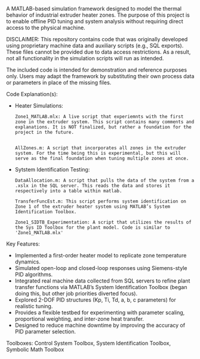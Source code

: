 A MATLAB-based simulation framework designed to model the thermal behavior of industrial extruder heater zones. The purpose of this project is to enable offline PID tuning and system analysis without requiring direct access to the physical machine.

DISCLAIMER:
This repository contains code that was originally developed using proprietary machine data and auxiliary scripts (e.g., SQL exports).
These files cannot be provided due to data access restrictions. As a result, not all functionality in the simulation scripts will run as intended.

The included code is intended for demonstration and reference purposes only. Users may adapt the framework by substituting their own process data or parameters in place of the missing files.

Code Explanation(s):

  - Heater Simulations:

        Zone1_MATLAB.mlx: A live script that experiemnts with the first zone in the extruder system. This script contains many comments and explanations. It is NOT finalized, but rather a foundation for the project in the future.

  
        AllZones.m: A script that incorporates all zones in the extruder system. For the time being this is experimental, but this will serve as the final foundation when tuning multiple zones at once.

  - Sytstem Identification Testing:
  
        DataAllocation.m: A script that pulls the data of the system from a .xslx in the SQL server. This reads the data and stores it respectively into a table within matlab.

        TransferFuncEst.m: This script performs system identification on Zone 1 of the extruder heater system using MATLAB’s System Identification Toolbox.

        Zone1_SIDTB_Experimentation: A script that utilizes the results of the Sys ID Toolbox for the plant model. Code is similar to 'Zone1_MATLAB.mlx'


Key Features:

- Implemented a first-order heater model to replicate zone temperature dynamics.
- Simulated open-loop and closed-loop responses using Siemens-style PID algorithms.
- Integrated real machine data collected from SQL servers to refine plant transfer functions via MATLAB’s System Identification Toolbox (began doing this, but other job priorities diverted focus).
- Explored 2-DOF PID structures (Kp, Ti, Td, a, b, c parameters) for realistic tuning.
- Provides a flexible testbed for experimenting with parameter scaling, proportional weighting, and inter-zone heat transfer.
- Designed to reduce machine downtime by improving the accuracy of PID parameter selection.

Toolboxes: Control System Toolbox, System Identification Toolbox, Symbolic Math Toolbox
